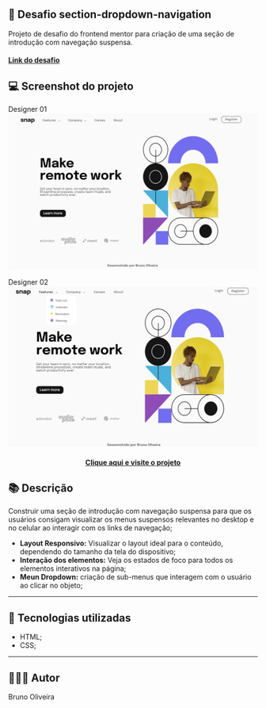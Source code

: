## 📝 Desafio section-dropdown-navigation
Projeto de desafio do frontend mentor para criação de uma seção de introdução com navegação suspensa.

<h4><a href="https://www.frontendmentor.io/challenges/intro-section-with-dropdown-navigation-ryaPetHE5">Link do desafio</a></h4>

## 💻 Screenshot do projeto

Designer 01
![Screenshot](./assets/screenshot/screenshot.jpg)

Designer 02
![Screenshot](./assets/screenshot/screenshot01.jpg)

<h4 align="center"><a href="https://brunooliveira16.github.io/section-dropdown-navigation/">Clique aqui e visite o projeto</a></h4>

## 📚 Descrição

Construir uma seção de introdução com navegação suspensa para que os usuários consigam visualizar os menus suspensos relevantes no desktop e no celular ao interagir com os links de navegação;
- **Layout Responsivo:** Visualizar o layout ideal para o conteúdo, dependendo do tamanho da tela do dispositivo;
- **Interação dos elementos:** Veja os estados de foco para todos os elementos interativos na página;
- **Meun Dropdown:** criação de sub-menus que interagem com o usuário ao clicar no objeto;
---

## 💼 Tecnologias utilizadas
- HTML;
- CSS;

---

## 🙋🏻‍♂️ Autor

Bruno Oliveira

